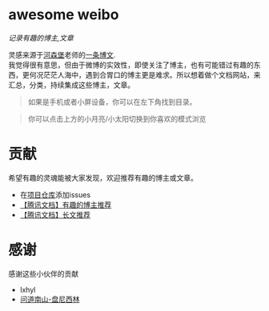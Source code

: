 # awesome weibo  
 *记录有趣的博主,文章*

灵感来源于[河森堡](https://weibo.com/u/5992829552)老师的[一条博文](https://weibo.com/5992829552/L67SQsvDQ).    
我觉得很有意思，但由于微博的实效性，即使关注了博主，也有可能错过有趣的东西，更何况茫茫人海中，遇到合胃口的博主更是难求。所以想着做个文档网站，来汇总，分类，持续集成这些博主，文章。


> 如果是手机或者小屏设备，你可以在左下角找到目录。       

> 你可以点击上方的小月亮/小太阳切换到你喜欢的模式浏览    

# 贡献    
希望有趣的灵魂能被大家发现，欢迎推荐有趣的博主或文章。
* 在[项目仓库](https://github.com/lxhyl/awesome-weibo)添加issues  
* [【腾讯文档】有趣的博主推荐](https://docs.qq.com/form/page/DR0FFWnJsRmdoVkZJ?_w_tencentdocx_form=1)
* [【腾讯文档】长文推荐](https://docs.qq.com/form/page/DR3NGT05hYmVTaWZy?_w_tencentdocx_form=1)   

# 感谢   
感谢这些小伙伴的贡献

* lxhyl
* [问道南山-盘尼西林](https://weibo.com/u/6317092641)